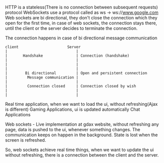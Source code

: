 HTTP is a stateless(There is no connection between subsequent requests) protocol
WebSockets use a protocol called as ws
    -> ws://www.google.com
    Web sockets are bi directional, they don't close the connection which they open for the first time, in case of web sockets, the connection stays there, until the client or the server decides to terminate the connection.

The connection happens in case of bi directional message communication

    client                      Server
    |                               |
    |       Handshake               | Connection (handshake)
    |                               |  
    |                               |
    |                               |
    |        Bi directional         | Open and persistent connection
    |         Message communication |
    |                               |
    |         Connection closed     | Connection closed by wish
    |                               |
    |                               |

Real time application, when we want to load the ui, without refreshing(Ajax is different)
Gaming Applications, ui is updated automatically 
Chat Applications

Web sockets - Live implementation at gdax website, without refreshing any page, data is pushed to the ui, whenever something changes.
The communication keeps on happen in the background.
State is lost when the screen is refreshed.

So, web sockets achieve real time things, when we want to update the ui without refreshing, there is a connection between the client and the server.
